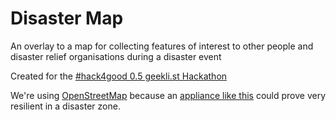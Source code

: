 Disaster Map
============

An overlay to a map for collecting features of interest to other people and disaster relief organisations during a disaster event

Created for the [#hack4good 0.5 geekli.st Hackathon](https://geekli.st/hackathon/52c49d837689332d5f000019/idea/52f30ce32371f62800af803e)

We're using [OpenStreetMap](/Leaflet/Leaflet) because an [appliance like this](https://geekli.st/hackathon/52c49d837689332d5f000019/idea/52e3e85e5df61b4500000013) could prove very resilient in a disaster zone.

